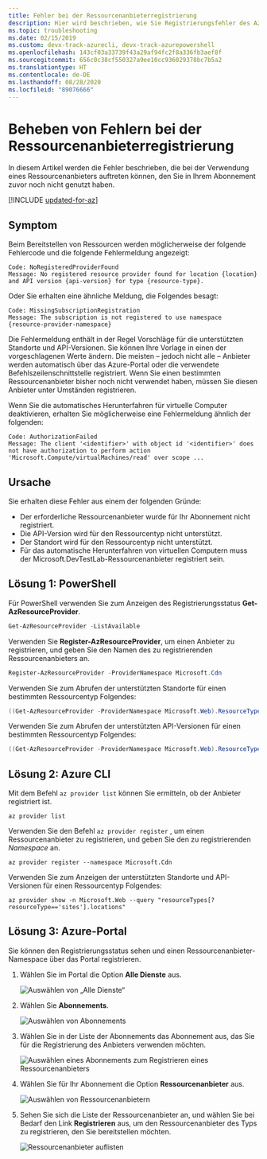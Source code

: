 ```yaml
---
title: Fehler bei der Ressourcenanbieterregistrierung
description: Hier wird beschrieben, wie Sie Registrierungsfehler des Azure-Ressourcenanbieters beim Bereitstellen von Ressourcen mit Azure Resource Manager beheben.
ms.topic: troubleshooting
ms.date: 02/15/2019
ms.custom: devx-track-azurecli, devx-track-azurepowershell
ms.openlocfilehash: 143cf03a33739f43a29af94fc2f8a336fb3aef8f
ms.sourcegitcommit: 656c0c38cf550327a9ee10cc936029378bc7b5a2
ms.translationtype: HT
ms.contentlocale: de-DE
ms.lasthandoff: 08/28/2020
ms.locfileid: "89076666"
---
```

# <a name="resolve-errors-for-resource-provider-registration"></a>Beheben von Fehlern bei der Ressourcenanbieterregistrierung

In diesem Artikel werden die Fehler beschrieben, die bei der Verwendung eines Ressourcenanbieters auftreten können, den Sie in Ihrem Abonnement zuvor noch nicht genutzt haben.

[!INCLUDE [updated-for-az](../../../includes/updated-for-az.md)]

## <a name="symptom"></a>Symptom

Beim Bereitstellen von Ressourcen werden möglicherweise der folgende Fehlercode und die folgende Fehlermeldung angezeigt:

```
Code: NoRegisteredProviderFound
Message: No registered resource provider found for location {location}
and API version {api-version} for type {resource-type}.
```

Oder Sie erhalten eine ähnliche Meldung, die Folgendes besagt:

```
Code: MissingSubscriptionRegistration
Message: The subscription is not registered to use namespace {resource-provider-namespace}
```

Die Fehlermeldung enthält in der Regel Vorschläge für die unterstützten Standorte und API-Versionen. Sie können Ihre Vorlage in einen der vorgeschlagenen Werte ändern. Die meisten – jedoch nicht alle – Anbieter werden automatisch über das Azure-Portal oder die verwendete Befehlszeilenschnittstelle registriert. Wenn Sie einen bestimmten Ressourcenanbieter bisher noch nicht verwendet haben, müssen Sie diesen Anbieter unter Umständen registrieren.

Wenn Sie die automatisches Herunterfahren für virtuelle Computer deaktivieren, erhalten Sie möglicherweise eine Fehlermeldung ähnlich der folgenden:

```
Code: AuthorizationFailed
Message: The client '<identifier>' with object id '<identifier>' does not have authorization to perform action 'Microsoft.Compute/virtualMachines/read' over scope ...
```

## <a name="cause"></a>Ursache

Sie erhalten diese Fehler aus einem der folgenden Gründe:

* Der erforderliche Ressourcenanbieter wurde für Ihr Abonnement nicht registriert.
* Die API-Version wird für den Ressourcentyp nicht unterstützt.
* Der Standort wird für den Ressourcentyp nicht unterstützt.
* Für das automatische Herunterfahren von virtuellen Computern muss der Microsoft.DevTestLab-Ressourcenanbieter registriert sein.

## <a name="solution-1---powershell"></a>Lösung 1: PowerShell

Für PowerShell verwenden Sie zum Anzeigen des Registrierungsstatus **Get-AzResourceProvider**.

```powershell
Get-AzResourceProvider -ListAvailable
```

Verwenden Sie **Register-AzResourceProvider**, um einen Anbieter zu registrieren, und geben Sie den Namen des zu registrierenden Ressourcenanbieters an.

```powershell
Register-AzResourceProvider -ProviderNamespace Microsoft.Cdn
```

Verwenden Sie zum Abrufen der unterstützten Standorte für einen bestimmten Ressourcentyp Folgendes:

```powershell
((Get-AzResourceProvider -ProviderNamespace Microsoft.Web).ResourceTypes | Where-Object ResourceTypeName -eq sites).Locations
```

Verwenden Sie zum Abrufen der unterstützten API-Versionen für einen bestimmten Ressourcentyp Folgendes:

```powershell
((Get-AzResourceProvider -ProviderNamespace Microsoft.Web).ResourceTypes | Where-Object ResourceTypeName -eq sites).ApiVersions
```

## <a name="solution-2---azure-cli"></a>Lösung 2: Azure CLI

Mit dem Befehl `az provider list` können Sie ermitteln, ob der Anbieter registriert ist.

```azurecli-interactive
az provider list
```

Verwenden Sie den Befehl `az provider register` , um einen Ressourcenanbieter zu registrieren, und geben Sie den zu registrierenden *Namespace* an.

```azurecli-interactive
az provider register --namespace Microsoft.Cdn
```

Verwenden Sie zum Anzeigen der unterstützten Standorte und API-Versionen für einen Ressourcentyp Folgendes:

```azurecli-interactive
az provider show -n Microsoft.Web --query "resourceTypes[?resourceType=='sites'].locations"
```

## <a name="solution-3---azure-portal"></a>Lösung 3: Azure-Portal

Sie können den Registrierungsstatus sehen und einen Ressourcenanbieter-Namespace über das Portal registrieren.

1. Wählen Sie im Portal die Option **Alle Dienste** aus.

   ![Auswählen von „Alle Dienste“](./media/error-register-resource-provider/select-all-services.png)

1. Wählen Sie **Abonnements**.

   ![Auswählen von Abonnements](./media/error-register-resource-provider/select-subscriptions.png)

1. Wählen Sie in der Liste der Abonnements das Abonnement aus, das Sie für die Registrierung des Anbieters verwenden möchten.

   ![Auswählen eines Abonnements zum Registrieren eines Ressourcenanbieters](./media/error-register-resource-provider/select-subscription-to-register.png)

1. Wählen Sie für Ihr Abonnement die Option **Ressourcenanbieter** aus.

   ![Auswählen von Ressourcenanbietern](./media/error-register-resource-provider/select-resource-provider.png)

1. Sehen Sie sich die Liste der Ressourcenanbieter an, und wählen Sie bei Bedarf den Link **Registrieren** aus, um den Ressourcenanbieter des Typs zu registrieren, den Sie bereitstellen möchten.

   ![Ressourcenanbieter auflisten](./media/error-register-resource-provider/list-resource-providers.png)
